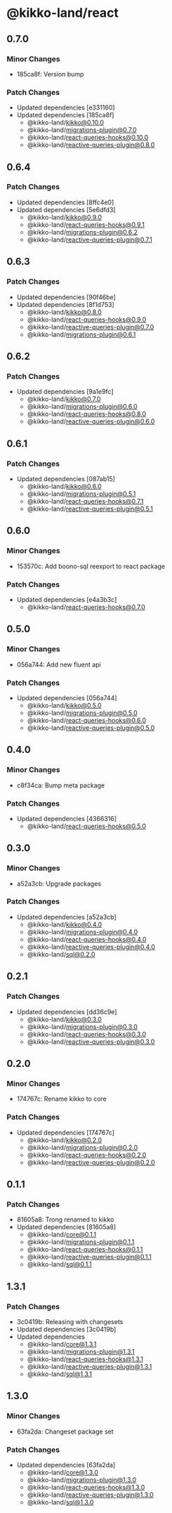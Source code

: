# @kikko-land/react

## 0.7.0

### Minor Changes

- 185ca8f: Version bump

### Patch Changes

- Updated dependencies [e331160]
- Updated dependencies [185ca8f]
  - @kikko-land/kikko@0.10.0
  - @kikko-land/migrations-plugin@0.7.0
  - @kikko-land/react-queries-hooks@0.10.0
  - @kikko-land/reactive-queries-plugin@0.8.0

## 0.6.4

### Patch Changes

- Updated dependencies [8ffc4e0]
- Updated dependencies [5e6dfd3]
  - @kikko-land/kikko@0.9.0
  - @kikko-land/react-queries-hooks@0.9.1
  - @kikko-land/migrations-plugin@0.6.2
  - @kikko-land/reactive-queries-plugin@0.7.1

## 0.6.3

### Patch Changes

- Updated dependencies [90f46be]
- Updated dependencies [8f1d753]
  - @kikko-land/kikko@0.8.0
  - @kikko-land/react-queries-hooks@0.9.0
  - @kikko-land/reactive-queries-plugin@0.7.0
  - @kikko-land/migrations-plugin@0.6.1

## 0.6.2

### Patch Changes

- Updated dependencies [9a1e9fc]
  - @kikko-land/kikko@0.7.0
  - @kikko-land/migrations-plugin@0.6.0
  - @kikko-land/react-queries-hooks@0.8.0
  - @kikko-land/reactive-queries-plugin@0.6.0

## 0.6.1

### Patch Changes

- Updated dependencies [087ab15]
  - @kikko-land/kikko@0.6.0
  - @kikko-land/migrations-plugin@0.5.1
  - @kikko-land/react-queries-hooks@0.7.1
  - @kikko-land/reactive-queries-plugin@0.5.1

## 0.6.0

### Minor Changes

- 153570c: Add boono-sql reexport to react package

### Patch Changes

- Updated dependencies [e4a3b3c]
  - @kikko-land/react-queries-hooks@0.7.0

## 0.5.0

### Minor Changes

- 056a744: Add new fluent api

### Patch Changes

- Updated dependencies [056a744]
  - @kikko-land/kikko@0.5.0
  - @kikko-land/migrations-plugin@0.5.0
  - @kikko-land/react-queries-hooks@0.6.0
  - @kikko-land/reactive-queries-plugin@0.5.0

## 0.4.0

### Minor Changes

- c8f34ca: Bump meta package

### Patch Changes

- Updated dependencies [4366316]
  - @kikko-land/react-queries-hooks@0.5.0

## 0.3.0

### Minor Changes

- a52a3cb: Upgrade packages

### Patch Changes

- Updated dependencies [a52a3cb]
  - @kikko-land/kikko@0.4.0
  - @kikko-land/migrations-plugin@0.4.0
  - @kikko-land/react-queries-hooks@0.4.0
  - @kikko-land/reactive-queries-plugin@0.4.0
  - @kikko-land/sql@0.2.0

## 0.2.1

### Patch Changes

- Updated dependencies [dd36c9e]
  - @kikko-land/kikko@0.3.0
  - @kikko-land/migrations-plugin@0.3.0
  - @kikko-land/react-queries-hooks@0.3.0
  - @kikko-land/reactive-queries-plugin@0.3.0

## 0.2.0

### Minor Changes

- 174767c: Rename kikko to core

### Patch Changes

- Updated dependencies [174767c]
  - @kikko-land/kikko@0.2.0
  - @kikko-land/migrations-plugin@0.2.0
  - @kikko-land/react-queries-hooks@0.2.0
  - @kikko-land/reactive-queries-plugin@0.2.0

## 0.1.1

### Patch Changes

- 81605a8: Trong renamed to kikko
- Updated dependencies [81605a8]
  - @kikko-land/core@0.1.1
  - @kikko-land/migrations-plugin@0.1.1
  - @kikko-land/react-queries-hooks@0.1.1
  - @kikko-land/reactive-queries-plugin@0.1.1
  - @kikko-land/sql@0.1.1

## 1.3.1

### Patch Changes

- 3c0419b: Releasing with changesets
- Updated dependencies [3c0419b]
- Updated dependencies
  - @kikko-land/core@1.3.1
  - @kikko-land/migrations-plugin@1.3.1
  - @kikko-land/react-queries-hooks@1.3.1
  - @kikko-land/reactive-queries-plugin@1.3.1
  - @kikko-land/sql@1.3.1

## 1.3.0

### Minor Changes

- 63fa2da: Changeset package set

### Patch Changes

- Updated dependencies [63fa2da]
  - @kikko-land/core@1.3.0
  - @kikko-land/migrations-plugin@1.3.0
  - @kikko-land/react-queries-hooks@1.3.0
  - @kikko-land/reactive-queries-plugin@1.3.0
  - @kikko-land/sql@1.3.0

